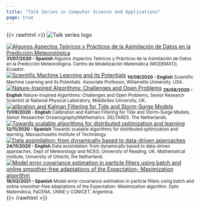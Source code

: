 ```yaml
---
title: "Talk Series in Computer Science and Applications"
page: true
---
```


{{< rawhtml >}}
<img class="img-header" src="images/talk-series.png" alt="Talk series logo"/>

<div class="images-gallery">
	<div class="card">
    <a href="https://youtu.be/05F8pX-IIIA" target="_blank"><img src="images/31-07-2020.jpg" alt="Algunos Aspectos Teóricos y Prácticos de la Asimilación de Datos en la Predicción Meteorológica"/></a>
		<sub>
      <b>31/07/2020 - Spanish</b>
			Algunos Aspectos Teóricos y Prácticos de la Asimilación de Datos en la Predicción Meteorológica. Centro de Modelización Matemática (MODEMAT)l, Ecuador.
		</sub>
	</div>
  <div class="card">
    <a href="https://www.google.com/url?q=https%3A%2F%2Fwillametteuniversity.zoom.us%2Frec%2Fshare%2Fu8ZWPZ3Zr2lLXo3Ay2DjQ74kI4K7X6a80ykZrPBYykwPgAlT5WHC7-SfVUT125C3%3FstartTime%3D1597420931000&sa=D&sntz=1&usg=AFQjCNGZhBpoE5Nkk_vuAYVsV96MPZY29g" target="_blank"><img src="images/14-08-2020.jpg" alt="Scientific Machine Learning and its Potentials"/></a>
		<sub>
      <b>14/08/2020 - English</b>
			Scientific Machine Learning and its Potentials. Associate Professor, Willamette University, USA.
		</sub>
	</div>
  <div class="card">
    <a href="https://drive.google.com/file/d/1QXyE74a6RNGI6DvfOby0ORhRuLgzB7tl/view?usp=sharing" target="_blank"><img src="images/28-08-2020.jpg" alt="Nature-Inspired Algorithms: Challenges and Open Problems"/></a>
		<sub>
      <b>28/08/2020 - English</b>
			Nature-Inspired Algorithms: Challenges and Open Problems, Senior Research Scientist at National Physical Laboratory, MiddleSex University, UK.
		</sub>
	</div>
	<div class="card">
    <a href="https://youtu.be/K3Yt4zkXyUk" target="_blank"><img src="images/11-09-2020.jpg" alt="alibration and Kalman Filtering for Tide and Storm-Surge Models"/></a>
		<sub>
      <b>11/09/2020 - English</b>
			Calibration and Kalman Filtering for Tide and Storm-Surge Models. Senior Researcher Oceanography/Mathematics. DELTARES. The Netherlands.
		</sub>
	</div>
	<div class="card">
    <a href="https://youtu.be/zw-S7B2h3cM" target="_blank"><img src="images/12-11-2020.jpg" alt="Towards scalable algorithms for distributed optimization and learning"/></a>
		<sub>
      <b>12/11/2020 - Spanish</b>
			Towards scalable algorithms for distributed optimization and learning. Massachusetts Institute of Technology.
		</sub>
	</div>
	<div class="card">
    <a href="https://youtu.be/6rDwD6CqPBM" target="_blank"><img src="images/24-11-2020.jpg" alt="Data assimilation: from dynamically based to data-driven approaches"/></a>
		<sub>
      <b>24/11/2020 - English</b>
			Data assimilation: from dynamically based to data-driven approaches. Dept of Meteorology and NCEO, University of Reading, UK. Mathematical Institute, University of Utrecht, the Netherland.
		</sub>
	</div>
	<div class="card">
    <a href="https://drive.google.com/file/d/140gKi8jwk1bONUfC7kczxscHJRap59xT/view?usp=sharing" target="_blank"><img src="images/18-03-2021.jpg" alt="Model error covariance estimation in particle filters using batch and online smoother-free adaptations of the Expectation- Maximization algorithm"/></a>
		<sub>
      <b>18/03/2021 - Spanish</b>
			Model error covariance estimation in particle filters using batch and online smoother-free adaptations of the Expectation- Maximization algorithm. Dpto Matemática, FaCENA, UNNE y CONICET. Argentina.
		</sub>
	</div>
</div>
{{< /rawhtml >}}

